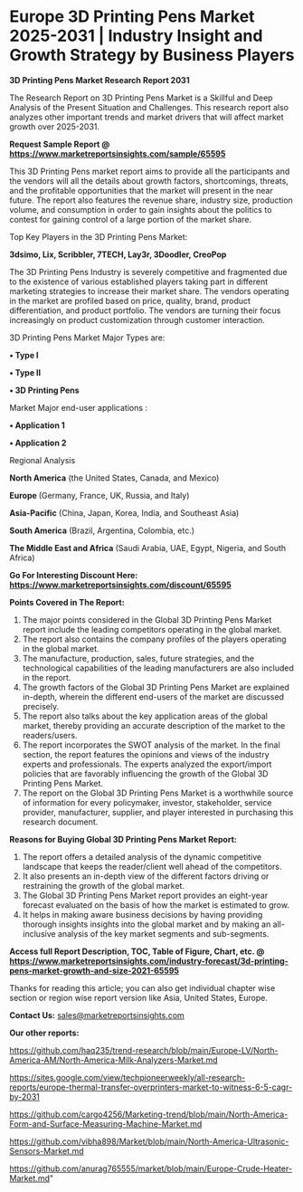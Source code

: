 # Europe 3D Printing Pens Market 2025-2031 | Industry Insight and Growth Strategy by Business Players

<strong>3D Printing Pens Market Research Report 2031</strong>

The Research Report on 3D Printing Pens Market is a Skillful and Deep Analysis of the Present Situation and Challenges. This research report also analyzes other important trends and market drivers that will affect market growth over 2025-2031.

<strong>Request Sample Report @ <a href=https://www.marketreportsinsights.com/sample/65595>https://www.marketreportsinsights.com/sample/65595</a></strong>

This 3D Printing Pens market report aims to provide all the participants and the vendors will all the details about growth factors, shortcomings, threats, and the profitable opportunities that the market will present in the near future. The report also features the revenue share, industry size, production volume, and consumption in order to gain insights about the politics to contest for gaining control of a large portion of the market share.

Top Key Players in the 3D Printing Pens Market:

<strong>3dsimo, Lix, Scribbler, 7TECH, Lay3r, 3Doodler, CreoPop</strong>

The 3D Printing Pens Industry is severely competitive and fragmented due to the existence of various established players taking part in different marketing strategies to increase their market share. The vendors operating in the market are profiled based on price, quality, brand, product differentiation, and product portfolio. The vendors are turning their focus increasingly on product customization through customer interaction.

3D Printing Pens Market Major Types are:

<strong>• Type I

• Type II

• 3D Printing Pens</strong>

Market Major end-user applications :

<strong>• Application 1

• Application 2</strong>

Regional Analysis

</u><strong><b>North America</b></strong> (the United States, Canada, and Mexico)

<strong><b>Europe </b></strong>(Germany, France, UK, Russia, and Italy)

<strong><b>Asia-Pacific</b></strong> (China, Japan, Korea, India, and Southeast Asia)

<strong><b>South America</b></strong> (Brazil, Argentina, Colombia, etc.)

<strong><b>The Middle East and Africa</b></strong> (Saudi Arabia, UAE, Egypt, Nigeria, and South Africa)

<strong>Go For Interesting Discount Here: <a href=https://www.marketreportsinsights.com/discount/65595>https://www.marketreportsinsights.com/discount/65595</a></strong>

<strong>Points Covered in The Report:</strong>
<ol>
  <li>The major points considered in the Global 3D Printing Pens Market report include the leading competitors operating in the global market.</li>
  <li>The report also contains the company profiles of the players operating in the global market.</li>
  <li>The manufacture, production, sales, future strategies, and the technological capabilities of the leading manufacturers are also included in the report.</li>
  <li>The growth factors of the Global 3D Printing Pens Market are explained in-depth, wherein the different end-users of the market are discussed precisely.</li>
  <li>The report also talks about the key application areas of the global market, thereby providing an accurate description of the market to the readers/users.</li>
  <li>The report incorporates the SWOT analysis of the market. In the final section, the report features the opinions and views of the industry experts and professionals. The experts analyzed the export/import policies that are favorably influencing the growth of the Global 3D Printing Pens Market.</li>
  <li>The report on the Global 3D Printing Pens Market is a worthwhile source of information for every policymaker, investor, stakeholder, service provider, manufacturer, supplier, and player interested in purchasing this research document.</li>
</ol>
<strong>Reasons for Buying Global 3D Printing Pens Market Report:</strong>

<ol>
  <li>The report offers a detailed analysis of the dynamic competitive landscape that keeps the reader/client well ahead of the competitors.</li>
  <li>It also presents an in-depth view of the different factors driving or restraining the growth of the global market.</li>
  <li>The Global 3D Printing Pens Market report provides an eight-year forecast evaluated on the basis of how the market is estimated to grow.</li>
  <li>It helps in making aware business decisions by having providing thorough insights insights into the global market and by making an all-inclusive analysis of the key market segments and sub-segments.</li>
</ol>
<strong>Access full Report Description, TOC, Table of Figure, Chart, etc. @ <a href=https://www.marketreportsinsights.com/industry-forecast/3d-printing-pens-market-growth-and-size-2021-65595>https://www.marketreportsinsights.com/industry-forecast/3d-printing-pens-market-growth-and-size-2021-65595</a></strong>


Thanks for reading this article; you can also get individual chapter wise section or region wise report version like Asia, United States, Europe.

<strong>Contact Us:</strong>
sales@marketreportsinsights.com

<strong>Our other reports:</strong>

<a href=https://github.com/haq235/trend-research/blob/main/Europe-LV/North-America-AM/North-America-Milk-Analyzers-Market.md>https://github.com/haq235/trend-research/blob/main/Europe-LV/North-America-AM/North-America-Milk-Analyzers-Market.md</a>

<a href=https://sites.google.com/view/techpioneerweekly/all-research-reports/europe-thermal-transfer-overprinters-market-to-witness-6-5-cagr-by-2031>https://sites.google.com/view/techpioneerweekly/all-research-reports/europe-thermal-transfer-overprinters-market-to-witness-6-5-cagr-by-2031</a>

<a href=https://github.com/cargo4256/Marketing-trend/blob/main/North-America-Form-and-Surface-Measuring-Machine-Market.md>https://github.com/cargo4256/Marketing-trend/blob/main/North-America-Form-and-Surface-Measuring-Machine-Market.md</a>

<a href=https://github.com/vibha898/Market/blob/main/North-America-Ultrasonic-Sensors-Market.md>https://github.com/vibha898/Market/blob/main/North-America-Ultrasonic-Sensors-Market.md</a>

<a href=https://github.com/anurag765555/market/blob/main/Europe-Crude-Heater-Market.md>https://github.com/anurag765555/market/blob/main/Europe-Crude-Heater-Market.md</a>"
